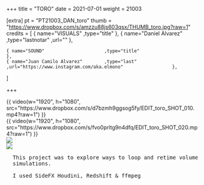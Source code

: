 +++
title = "TORO"
date = 2021-07-01
weight = 21003

[extra]
pt = "PT21003_DAN_toro"
thumb = "https://www.dropbox.com/s/amzzu88js603qsx/THUMB_toro.jpg?raw=1"
credits = [
    { name="VISUALS"                    ,type="title"                                                                   },
    { name="Daniel Alvarez"             ,type="lastnotar"  ,url=""                                                      },
    
    { name="SOUND"                      ,type="title"                                                                   },
    { name="Juan Camilo Alvarez"        ,type="last"       ,url="https://www.instagram.com/aka.elmono"                  },
]

+++

<div class="mwall">
<div class="mwall_items">
<div class="mwall_item">{{ video(w="1920", h="1080", src="https://www.dropbox.com/s/d7bzmh9ggsog5fy/EDIT_toro_SHOT_010.mp4?raw=1") }}</div>
<div class="mwall_item">{{ video(w="1920", h="1080", src="https://www.dropbox.com/s/fvo0prltg9n4dfq/EDIT_toro_SHOT_020.mp4?raw=1") }}</div>
<div class="mwall_item"><img src="https://www.dropbox.com/s/flgg05y7ysmw6jh/PHOTO_SHOT_010.0000.jpg?raw=1"></div>
<div class="mwall_item"><img src="https://www.dropbox.com/s/haskjsuhwsecghf/PHOTO_SHOT_020.0000.jpg?raw=1"></div>
<div class="mwall_item"><pre>
  This project was to explore ways to loop and retime volume
  simulations.</br>
  I used SideFX Houdini, Redshift & ffmpeg
</pre></div>
</div>
</div>


